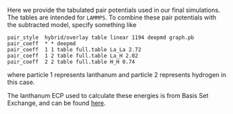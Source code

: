 Here we provide the tabulated pair potentials used in our final simulations. The tables are intended for `LAMMPS`. To combine these pair potentials with the subtracted model, specify something like

```
pair_style	hybrid/overlay table linear 1194 deepmd graph.pb
pair_coeff	* * deepmd
pair_coeff	1 1 table full.table La_La 2.72
pair_coeff	1 2 table full.table La_H 2.02
pair_coeff	2 2 table full.table H_H 0.74
```

where particle 1 represents lanthanum and particle 2 represents hydrogen in this case.

The lanthanum ECP used to calculate these energies is from Basis Set Exchange, and can be found [here](https://www.basissetexchange.org/basis/def2-qzvppd/format/nwchem/?version=1&elements=57).
